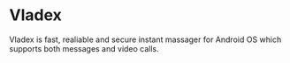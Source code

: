 # Vladex
Vladex is fast, realiable and secure instant massager for Android OS which supports both messages and video calls.
